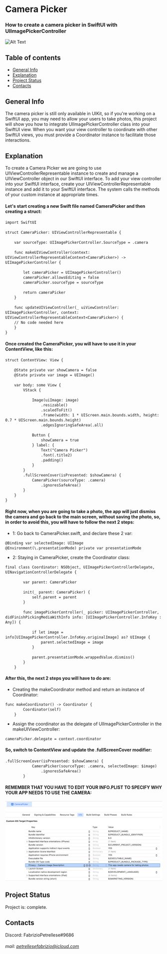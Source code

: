 # Camera Picker
### How to create a camera picker in SwiftUI with UIImagePickerController

![Alt Text](https://media.giphy.com/media/rWGjVdAOkzFZcHFvct/giphy.gif)

## Table of contents
* [General Info](#general-info)
* [Explanation](#explanation)
* [Project Status](#project-status)
* [Contacts](#contacts)
## General Info
The camera picker is still only available in UIKit, so if you're working on a SwiftUI app, you may need to allow your users to take photos, this project will show you how to integrate UIImagePickerController class into your SwiftUI view. When you want your view controller to coordinate with other SwiftUI views, you must provide a Coordinator instance to facilitate those interactions. 
## Explanation
To create a Camera Picker we are going to use UIViewControllerRepresentable instance to create and manage a UIViewController object in our SwiftUI interface. To add your view controller into your SwiftUI interface, create your UIViewControllerRepresentable instance and add it to your SwiftUI interface. The system calls the methods of your custom instance at appropriate times.
#### Let's start creating a new Swift file named CameraPicker and then creating a struct:
```
import SwiftUI

struct CameraPicker: UIViewControllerRepresentable {
 
    var sourceType: UIImagePickerController.SourceType = .camera
 
    func makeUIViewController(context: UIViewControllerRepresentableContext<CameraPicker>) -> UIImagePickerController {
 
        let cameraPicker = UIImagePickerController()
        cameraPicker.allowsEditing = false
        cameraPicker.sourceType = sourceType
 
        return cameraPicker
    }
 
    func updateUIViewController(_ uiViewController: UIImagePickerController, context: UIViewControllerRepresentableContext<CameraPicker>) {
    // No code needed here
    }
}
```
#### Once created the CameraPicker, you will have to use it in your ContentView, like this:
```
struct ContentView: View {

    @State private var showCamera = false
    @State private var image = UIImage()

    var body: some View {
        VStack {

            Image(uiImage: image)
                .resizable()
                .scaledToFit()
                .frame(width: 1 * UIScreen.main.bounds.width, height: 0.7 * UIScreen.main.bounds.height)
                .edgesIgnoringSafeArea(.all)
            
            Button {
                showCamera = true
            } label: {
                Text("Camera Picker")
                .font(.title2)
                .padding()
            }
        }
        .fullScreenCover(isPresented: $showCamera) {
            CameraPicker(sourceType: .camera)
                .ignoresSafeArea()
        }
    }
}
```
#### Right now, when you are going to take a photo, the app will just dismiss the camera and go back to the main screen, without saving the photo, so, in order to avoid this, you will have to follow the next 2 steps:
* 1: Go back to CameraPicker.swift, and declare these 2 var:
```
@Binding var selectedImage: UIImage
@Environment(\.presentationMode) private var presentationMode
```
* 2: Staying in CameraPicker, create the Coordinator class:
```
final class Coordinator: NSObject, UIImagePickerControllerDelegate, UINavigationControllerDelegate {

        var parent: CameraPicker

        init(_ parent: CameraPicker) {
            self.parent = parent
        }

        func imagePickerController(_ picker: UIImagePickerController, didFinishPickingMediaWithInfo info: [UIImagePickerController.InfoKey : Any]) {

            if let image = info[UIImagePickerController.InfoKey.originalImage] as? UIImage {
                parent.selectedImage = image
            }

            parent.presentationMode.wrappedValue.dismiss()
        }
    }
```
#### After this, the next 2 steps you will have to do are:
* Creating the makeCoordinator method and return an instance of Coordinator:
```
func makeCoordinator() -> Coordinator {
        Coordinator(self)
    }
```
* Assign the coordinator as the delegate of UIImagePickerController in the makeUIViewController:
```
cameraPicker.delegate = context.coordinator
```
#### So, switch to ContentView and update the .fullScreenCover modifier:
```
.fullScreenCover(isPresented: $showCamera) {
            CameraPicker(sourceType: .camera, selectedImage: $image)
                .ignoresSafeArea()
        }
```
#### REMEMBER THAT YOU HAVE TO EDIT YOUR INFO.PLIST TO SPECIFY WHY YOUR APP NEEDS TO USE THE CAMERA:

![](images/Info.png)
## Project Status
Project is: complete.
## Contacts
Discord: FabrizioPetrellese#9686
###### mail: petrellesefabrizio@icloud.com
